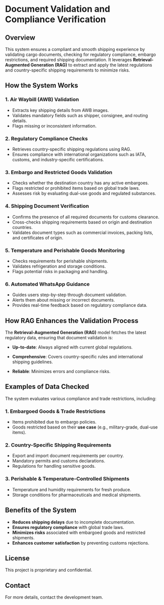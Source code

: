 # Document Validation and Compliance Verification

## Overview
This system ensures a compliant and smooth shipping experience by validating cargo documents, checking for regulatory compliance, embargo restrictions, and required shipping documentation. It leverages **Retrieval-Augmented Generation (RAG)** to extract and apply the latest regulations and country-specific shipping requirements to minimize risks.

## How the System Works

### 1. **Air Waybill (AWB) Validation**
- Extracts key shipping details from AWB images.
- Validates mandatory fields such as shipper, consignee, and routing details.
- Flags missing or inconsistent information.

### 2. **Regulatory Compliance Checks**
- Retrieves country-specific shipping regulations using RAG.
- Ensures compliance with international organizations such as IATA, customs, and industry-specific certifications.

### 3. **Embargo and Restricted Goods Validation**
- Checks whether the destination country has any active embargoes.
- Flags restricted or prohibited items based on global trade laws.
- Assesses risk by evaluating dual-use goods and regulated substances.

### 4. **Shipping Document Verification**
- Confirms the presence of all required documents for customs clearance.
- Cross-checks shipping requirements based on origin and destination countries.
- Validates document types such as commercial invoices, packing lists, and certificates of origin.

### 5. **Temperature and Perishable Goods Monitoring**
- Checks requirements for perishable shipments.
- Validates refrigeration and storage conditions.
- Flags potential risks in packaging and handling.

### 6. **Automated WhatsApp Guidance**
- Guides users step-by-step through document validation.
- Alerts them about missing or incorrect documents.
- Provides real-time feedback based on regulatory compliance data.

## How RAG Enhances the Validation Process
The **Retrieval-Augmented Generation (RAG)** model fetches the latest regulatory data, ensuring that document validation is:

- **Up-to-date**: Always aligned with current global regulations.

- **Comprehensive**: Covers country-specific rules and international shipping guidelines.

- **Reliable**: Minimizes errors and compliance risks.

## Examples of Data Checked
The system evaluates various compliance and trade restrictions, including:

### **1. Embargoed Goods & Trade Restrictions**
- Items prohibited due to embargo policies.
- Goods restricted based on their **use case** (e.g., military-grade, dual-use items).

### **2. Country-Specific Shipping Requirements**
- Export and import document requirements per country.
- Mandatory permits and customs declarations.
- Regulations for handling sensitive goods.

### **3. Perishable & Temperature-Controlled Shipments**
- Temperature and humidity requirements for fresh produce.
- Storage conditions for pharmaceuticals and medical shipments.

## Benefits of the System
- **Reduces shipping delays** due to incomplete documentation.
- **Ensures regulatory compliance** with global trade laws.
- **Minimizes risks** associated with embargoed goods and restricted shipments.
- **Enhances customer satisfaction** by preventing customs rejections.

## License
This project is proprietary and confidential.

## Contact
For more details, contact the development team.
